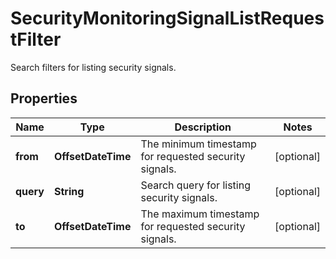 

# SecurityMonitoringSignalListRequestFilter

Search filters for listing security signals.
## Properties

Name | Type | Description | Notes
------------ | ------------- | ------------- | -------------
**from** | **OffsetDateTime** | The minimum timestamp for requested security signals. |  [optional]
**query** | **String** | Search query for listing security signals. |  [optional]
**to** | **OffsetDateTime** | The maximum timestamp for requested security signals. |  [optional]




